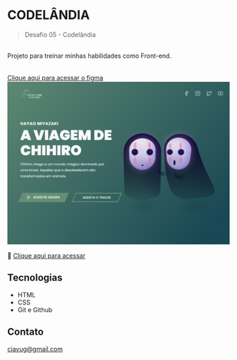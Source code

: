 # CODELÂNDIA 

> Desafio 05 - Codelândia

<br>
Projeto para treinar minhas habilidades como Front-end.
<br>
<br>

[Clique aqui para acessar o figma](https://www.figma.com/file/Yb9IBH56g7T1hdIyZ3BMNO/Desafios---Codel%C3%A2ndia?node-id=156388%3A7045&t=lcNeWUulYrr2HGFP-0)
ㅤ
![preview](./previw.jpg)

🔗 [Clique aqui para acessar](https://namevug.github.io/#/)


## Tecnologias

- HTML
- CSS
- Git e Github

## Contato 

ciavug@gmail.com
